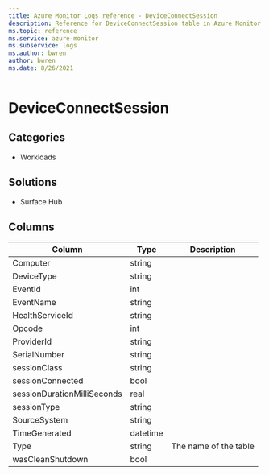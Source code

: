 ```yaml
---
title: Azure Monitor Logs reference - DeviceConnectSession
description: Reference for DeviceConnectSession table in Azure Monitor Logs.
ms.topic: reference
ms.service: azure-monitor
ms.subservice: logs
ms.author: bwren
author: bwren
ms.date: 8/26/2021
---
```


# DeviceConnectSession

 

## Categories

- Workloads
## Solutions

- Surface Hub




## Columns

|Column|Type|Description|
|---|---|---|
|Computer|string||
|DeviceType|string||
|EventId|int||
|EventName|string||
|HealthServiceId|string||
|Opcode|int||
|ProviderId|string||
|SerialNumber|string||
|sessionClass|string||
|sessionConnected|bool||
|sessionDurationMilliSeconds|real||
|sessionType|string||
|SourceSystem|string||
|TimeGenerated|datetime||
|Type|string|The name of the table|
|wasCleanShutdown|bool||
